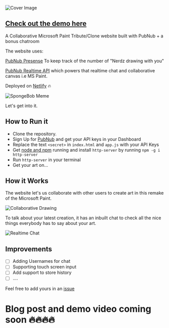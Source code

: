 ![Cover Image](https://i.imgur.com/DIdbVu6.png)
## [Check out the demo here](https://ms-paint-collab.netlify.com/)


A Collaborative Microsoft Paint Tribute/Clone website built with PubNub + a bonus chatroom

The website uses:

[PubNub Presense](https://www.pubnub.com/products/presence/) To keep track of the number of "Nerdz drawing with you" 

[PubNub Realtime API](https://www.chartjs.org/) which powers that realtime chat and collaborative canvas i.e MS Paint. 

Deployed on [Netlify](https://www.netlify.com/) 🔥

![SpongeBob Meme](https://media.tenor.com/images/7b835f56d678b25c0b9132e1435b7d0b/tenor.gif)

Let's get into it.

## How to Run it 

- Clone the repository.
- Sign Up for [PubNub](https://www.pubnub.com/) and get your API keys in your Dashboard
- Replace the text `<secret>` in `index.html` and `app.js` with your API Keys
- Get [node and npm](https://docs.npmjs.com/downloading-and-installing-node-js-and-npm) running and install `http-server` by running `npm -g i http-server` 
- Run `http-server` in your terminal
- Get your art on...

## How it Works 
The website let's us collaborate with other users to create art in this remake of the Microsoft Paint.

![Collaborative Drawing](https://i.imgur.com/pgv06Zi.gif)

To talk about your latest creation, it has an inbuilt chat to check all the nice things everybody has to say about your art.

![Realtime Chat](https://i.imgur.com/kMO6og7.gif)

## Improvements

- [ ] Adding Usernames for chat
- [ ] Supporting touch screen input
- [ ] Add support to store history
- [ ] ....

Feel free to add yours in an [issue](https://github.com/malgamves/CollaborativeMSPaint/issues)

# Blog post and demo video coming soon 🔥🔥🔥🔥


  

